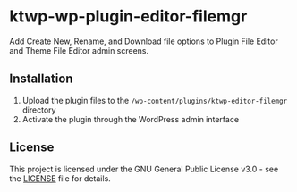 # ktwp-wp-plugin-editor-filemgr

Add Create New, Rename, and Download file options to Plugin File Editor and Theme File Editor admin screens.

## Installation

1. Upload the plugin files to the `/wp-content/plugins/ktwp-editor-filemgr` directory
2. Activate the plugin through the WordPress admin interface

## License

This project is licensed under the GNU General Public License v3.0 - see the [LICENSE](LICENSE) file for details.

